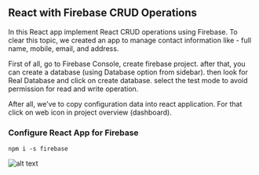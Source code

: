 ## React with Firebase CRUD Operations

In this React app implement React CRUD operations using Firebase.
To clear this topic, we created an app to manage contact information like - full name, mobile, email, and address.

First of all, go to Firebase Console, create firebase project. after that, you can create a database (using Database option from sidebar). then look for Real Database and click on create database. select the test mode to avoid permission for read and write operation.

After all, we’ve to copy configuration data into react application. For that click on web icon in project overview (dashboard).

### Configure React App for Firebase
`npm i -s firebase`

![alt text](https://yagoub.net/github_img/ReactFirebaseCRUD01.png)

